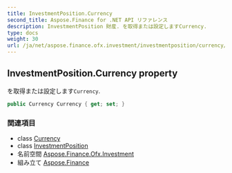 ```yaml
---
title: InvestmentPosition.Currency
second_title: Aspose.Finance for .NET API リファレンス
description: InvestmentPosition 財産. を取得または設定しますCurrency.
type: docs
weight: 30
url: /ja/net/aspose.finance.ofx.investment/investmentposition/currency/
---
```

## InvestmentPosition.Currency property

を取得または設定します`Currency`.

```csharp
public Currency Currency { get; set; }
```

### 関連項目

* class [Currency](../../../aspose.finance.ofx/currency/)
* class [InvestmentPosition](../)
* 名前空間 [Aspose.Finance.Ofx.Investment](../../investmentposition/)
* 組み立て [Aspose.Finance](../../../)


